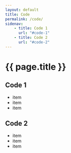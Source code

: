 ```yaml
---
layout: default
title: Code
permalink: /code/
sidenav:
    - title: Code 1
      url: "#code-1"
    - title: Code 2
      url: "#code-2"
---
```

# {{ page.title }}

## Code 1

- item
- item
- item

## Code 2

- item
- item
- item